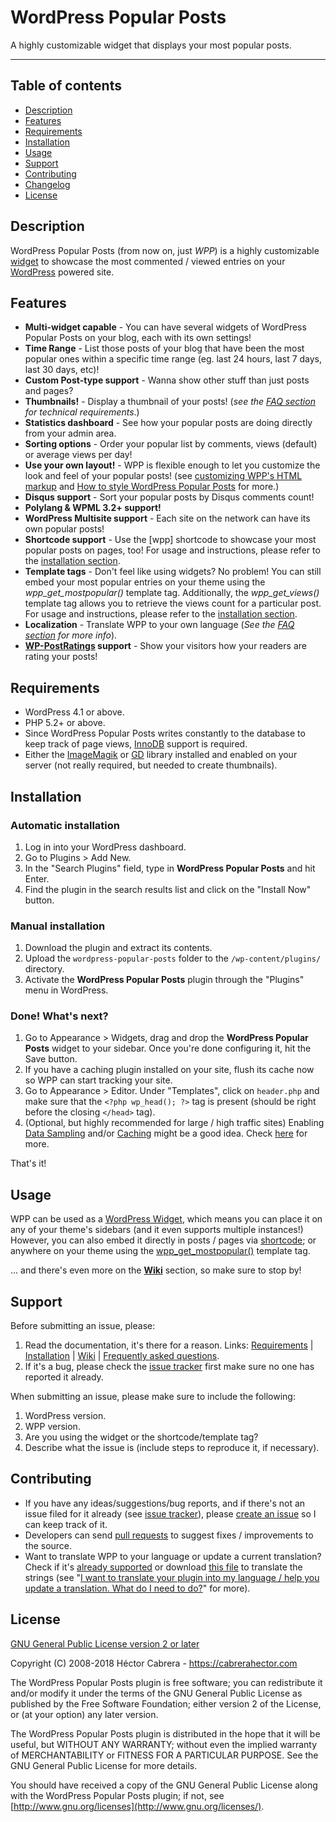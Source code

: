 # WordPress Popular Posts

A highly customizable widget that displays your most popular posts.

----
## Table of contents
 
* [Description](https://github.com/cabrerahector/wordpress-popular-posts#description)
* [Features](https://github.com/cabrerahector/wordpress-popular-posts#features)
* [Requirements](https://github.com/cabrerahector/wordpress-popular-posts#requirements)
* [Installation](https://github.com/cabrerahector/wordpress-popular-posts#installation)
* [Usage](https://github.com/cabrerahector/wordpress-popular-posts#usage)
* [Support](https://github.com/cabrerahector/wordpress-popular-posts#support)
* [Contributing](https://github.com/cabrerahector/wordpress-popular-posts#contributing)
* [Changelog](https://github.com/cabrerahector/wordpress-popular-posts/blob/master/changelog.md)
* [License](https://github.com/cabrerahector/wordpress-popular-posts#license)


## Description

WordPress Popular Posts (from now on, just *WPP*) is a highly customizable [widget](http://wordpress.org/plugins/wordpress-popular-posts/) to showcase the most commented / viewed entries on your [WordPress](http://wordpress.org/) powered site.


## Features

* **Multi-widget capable** - You can have several widgets of WordPress Popular Posts on your blog, each with its own settings!
* **Time Range** - List those posts of your blog that have been the most popular ones within a specific time range (eg. last 24 hours, last 7 days, last 30 days, etc)!
* **Custom Post-type support** - Wanna show other stuff than just posts and pages?
* **Thumbnails!** - Display a thumbnail of your posts! (*see the [FAQ section](http://wordpress.org/extend/plugins/wordpress-popular-posts/faq/) for technical requirements*.)
* **Statistics dashboard** - See how your popular posts are doing directly from your admin area.
* **Sorting options** - Order your popular list by comments, views (default) or average views per day!
* **Use your own layout!** - WPP is flexible enough to let you customize the look and feel of your popular posts! (see [customizing WPP's HTML markup](https://github.com/cabrerahector/wordpress-popular-posts/wiki/5.-FAQ#how-can-i-use-my-own-html-markup-with-your-plugin) and [How to style WordPress Popular Posts](https://github.com/cabrerahector/wordpress-popular-posts/wiki/6.-Styling-the-list) for more.)
* **Disqus support** - Sort your popular posts by Disqus comments count!
* **Polylang & WPML 3.2+ support!**
* **WordPress Multisite support** - Each site on the network can have its own popular posts!
* **Shortcode support** - Use the [wpp] shortcode to showcase your most popular posts on pages, too! For usage and instructions, please refer to the [installation section](http://wordpress.org/extend/plugins/wordpress-popular-posts/installation/).
* **Template tags** - Don't feel like using widgets? No problem! You can still embed your most popular entries on your theme using the *wpp_get_mostpopular()* template tag. Additionally, the *wpp_get_views()* template tag allows you to retrieve the views count for a particular post. For usage and instructions, please refer to the [installation section](http://wordpress.org/extend/plugins/wordpress-popular-posts/installation/).
* **Localization** - Translate WPP to your own language (*See the [FAQ section](http://wordpress.org/extend/plugins/wordpress-popular-posts/faq/) for more info*).
* **[WP-PostRatings](http://wordpress.org/extend/plugins/wp-postratings/) support** - Show your visitors how your readers are rating your posts!


## Requirements

* WordPress 4.1 or above.
* PHP 5.2+ or above.
* Since WordPress Popular Posts writes constantly to the database to keep track of page views, [InnoDB](https://en.wikipedia.org/wiki/InnoDB) support is required.
* Either the [ImageMagik](http://www.php.net/manual/en/intro.imagick.php) or [GD](http://www.php.net/manual/en/intro.image.php) library installed and enabled on your server (not really required, but needed to create thumbnails).


## Installation

### Automatic installation ###

1. Log in into your WordPress dashboard.
2. Go to Plugins > Add New.
3. In the "Search Plugins" field, type in **WordPress Popular Posts** and hit Enter.
4. Find the plugin in the search results list and click on the "Install Now" button.

### Manual installation ###

1. Download the plugin and extract its contents.
2. Upload the `wordpress-popular-posts` folder to the `/wp-content/plugins/` directory.
3. Activate the **WordPress Popular Posts** plugin through the "Plugins" menu in WordPress.

### Done! What's next? ###

1. Go to Appearance > Widgets, drag and drop the **WordPress Popular Posts** widget to your sidebar. Once you're done configuring it, hit the Save button.
2. If you have a caching plugin installed on your site, flush its cache now so WPP can start tracking your site.
3. Go to Appearance > Editor. Under "Templates", click on `header.php` and make sure that the `<?php wp_head(); ?>` tag is present (should be right before the closing `</head>` tag).
4. (Optional, but highly recommended for large / high traffic sites) Enabling [Data Sampling](https://github.com/cabrerahector/wordpress-popular-posts/wiki/7.-Performance#data-sampling) and/or [Caching](https://github.com/cabrerahector/wordpress-popular-posts/wiki/7.-Performance#caching) might be a good idea. Check [here](https://github.com/cabrerahector/wordpress-popular-posts/wiki/7.-Performance) for more.

That's it!


## Usage

WPP can be used as a [WordPress Widget](http://codex.wordpress.org/WordPress_Widgets), which means you can place it on any of your theme's sidebars (and it even supports multiple instances!) However, you can also embed it directly in posts / pages via [shortcode](https://github.com/cabrerahector/wordpress-popular-posts/wiki/1.-Using-WPP-on-posts-&-pages); or anywhere on your theme using the [wpp_get_mostpopular()](https://github.com/cabrerahector/wordpress-popular-posts/wiki/2.-Template-tags#wpp_get_mostpopular) template tag.

... and there's even more on the **[Wiki](https://github.com/cabrerahector/wordpress-popular-posts/wiki)** section, so make sure to stop by!


## Support

Before submitting an issue, please:

1. Read the documentation, it's there for a reason. Links: [Requirements](https://github.com/cabrerahector/wordpress-popular-posts#requirements) | [Installation](https://github.com/cabrerahector/wordpress-popular-posts#installation) | [Wiki](https://github.com/cabrerahector/wordpress-popular-posts/wiki) | [Frequently asked questions](https://github.com/cabrerahector/wordpress-popular-posts/wiki/5.-FAQ).
2. If it's a bug, please check the [issue tracker](https://github.com/cabrerahector/wordpress-popular-posts/issues) first make sure no one has reported it already.

When submitting an issue, please make sure to include the following:

1. WordPress version.
2. WPP version.
3. Are you using the widget or the shortcode/template tag?
4. Describe what the issue is (include steps to reproduce it, if necessary).


## Contributing

* If you have any ideas/suggestions/bug reports, and if there's not an issue filed for it already (see [issue tracker](https://github.com/cabrerahector/wordpress-popular-posts/issues)), please [create an issue](https://github.com/cabrerahector/wordpress-popular-posts/issues/new) so I can keep track of it.
* Developers can send [pull requests](https://help.github.com/articles/using-pull-requests) to suggest fixes / improvements to the source.
* Want to translate WPP to your language or update a current translation? Check if it's [already supported](https://github.com/cabrerahector/wordpress-popular-posts/blob/master/languages/) or download [this file](https://github.com/cabrerahector/wordpress-popular-posts/blob/master/languages/wordpress-popular-posts.pot) to translate the strings (see "[I want to translate your plugin into my language / help you update a translation. What do I need to do?](https://github.com/cabrerahector/wordpress-popular-posts/wiki/5.-FAQ#i-want-to-translate-your-plugin-into-my-language--help-you-update-a-translation-what-do-i-need-to-do)" for more).


## License

[GNU General Public License version 2 or later](http://www.gnu.org/licenses/gpl-2.0.html)

Copyright (C) 2008-2018  Héctor Cabrera - https://cabrerahector.com

The WordPress Popular Posts plugin is free software; you can redistribute it and/or
modify it under the terms of the GNU General Public License
as published by the Free Software Foundation; either version 2
of the License, or (at your option) any later version.

The WordPress Popular Posts plugin is distributed in the hope that it will be useful,
but WITHOUT ANY WARRANTY; without even the implied warranty of
MERCHANTABILITY or FITNESS FOR A PARTICULAR PURPOSE.  See the
GNU General Public License for more details.

You should have received a copy of the GNU General Public License
along with the WordPress Popular Posts plugin; if not, see [http://www.gnu.org/licenses](http://www.gnu.org/licenses/).